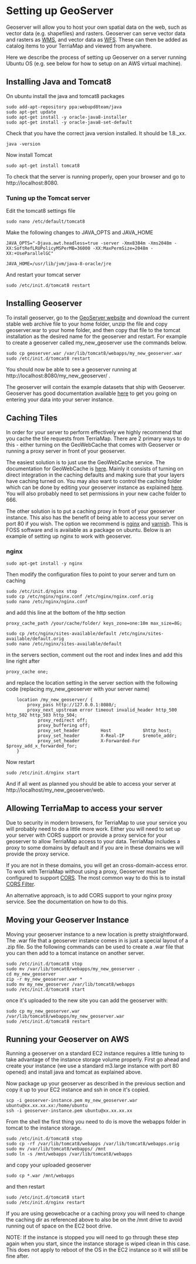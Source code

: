 # Setting up GeoServer

Geoserver will allow you to host your own spatial data on the web, such as vector data (e.g. shapefiles) and rasters. Geoserver can serve vector data and rasters as [WMS](https://www.ogc.org/standards/wms), and vector data as [WFS](https://www.ogc.org/standards/wfs). These can then be added as catalog items to your TerriaMap and viewed from anywhere.

Here we describe the process of setting up Geoserver on a server running Ubuntu OS (e.g. see below for how to setup on an AWS virtual machine).

## Installing Java and Tomcat8

On ubuntu install the java and tomcat8 packages

```
sudo add-apt-repository ppa:webupd8team/java
sudo apt-get update
sudo apt-get install -y oracle-java8-installer
sudo apt-get install -y oracle-java8-set-default
```

Check that you have the correct java version installed. It should be 1.8.\_xx.

```
java -version
```

Now install Tomcat

```
sudo apt-get install tomcat8
```

To check that the server is running properly, open your browser and go to http://localhost:8080.

### Tuning up the Tomcat server

Edit the tomcat8 settings file

```
sudo nano /etc/default/tomcat8
```

Make the following changes to JAVA_OPTS and JAVA_HOME

```
JAVA_OPTS="-Djava.awt.headless=true -server -Xmx8384m -Xms2048m -XX:SoftRefLRUPolicyMSPerMB=36000 -XX:MaxPermSize=2048m -XX:+UseParallelGC"

JAVA_HOME=/usr/lib/jvm/java-8-oracle/jre
```

And restart your tomcat server

```
sudo /etc/init.d/tomcat8 restart
```

## Installing Geoserver

To install geoserver, go to the [GeoServer website](http://geoserver.org/) and download the current stable web archive file to your home folder, unzip the file and copy geoserver.war to your home folder, and then copy that file to the tomcat installation as the desired name for the geoserver and restart. For example to create a geoserver called my_new_geoserver use the commands below.

```
sudo cp geoserver.war /var/lib/tomcat8/webapps/my_new_geoserver.war
sudo /etc/init.d/tomcat8 restart
```

You should now be able to see a geoserver running at http://localhost:8080/my_new_geoserver/ .

The geoserver will contain the example datasets that ship with Geoserver. Geoserver has good documentation available [here](http://docs.geoserver.org/stable/en/user/) to get you going on entering your data into your server instance.

## Caching Tiles

In order for your server to perform effectively we highly recommend that you cache the tile requests from TerriaMap. There are 2 primary ways to do this - either turning on the GeoWebCache that comes with Geoserver or running a proxy server in front of your geoserver.

The easiest solution is to just use the GeoWebCache service. The documentation for GeoWebCache is [here](http://docs.geoserver.org/stable/en/user/geowebcache/). Mainly it consists of turning on direct integration in the caching defaults and making sure that your layers have caching turned on. You may also want to control the caching folder which can be done by editing your geoserver instance as explained [here](http://docs.geoserver.org/2.1.4/user/geowebcache/config.html). You will also probably need to set permissions in your new cache folder to 666.

The other solution is to put a caching proxy in front of your geoserver instance. This also has the benefit of being able to access your server on port 80 if you wish. The option we recommend is [nginx](http://nginx.org/en/) and [varnish](https://www.varnish-cache.org/). This is FOSS software and is available as a package on ubuntu. Below is an example of setting up nginx to work with geoserver.

### nginx

```
sudo apt-get install -y nginx
```

Then modify the configuration files to point to your server and turn on caching

```
sudo /etc/init.d/nginx stop
sudo cp /etc/nginx/nginx.conf /etc/nginx/nginx.conf.orig
sudo nano /etc/nginx/nginx.conf
```

and add this line at the bottom of the http section

```
proxy_cache_path /your/cache/folder/ keys_zone=one:10m max_size=8G;
```

```
sudo cp /etc/nginx/sites-available/default /etc/nginx/sites-available/default.orig
sudo nano /etc/nginx/sites-available/default
```

in the servers section, comment out the root and index lines and add this line right after

```
proxy_cache one;
```

and replace the location setting in the server section with the following code (replacing my_new_geoserver with your server name)

```
	location /my_new_geoserver/ {
 		proxy_pass http://127.0.0.1:8080/;
		proxy_next_upstream error timeout invalid_header http_500 http_502 http_503 http_504;
       		proxy_redirect off;
        	proxy_buffering off;
        	proxy_set_header        Host            $http_host;
        	proxy_set_header        X-Real-IP       $remote_addr;
        	proxy_set_header        X-Forwarded-For $proxy_add_x_forwarded_for;
	}
```

Now restart

```
sudo /etc/init.d/nginx start
```

And if all went as planned you should be able to access your server at http://localhost/my_new_geoserver/web.

## Allowing TerriaMap to access your server

Due to security in modern browsers, for TerriaMap to use your service you will probably need to do a little more work. Either you will need to set up your server with CORS support or provide a proxy service for your geoserver to allow TerriaMap access to your data. TerriaMap includes a proxy to some domains by default and if you are in these domains we will provide the proxy service.

If you are not in these domains, you will get an cross-domain-access error. To work with TerriaMap without using a proxy, Geoserver must be configured to support [CORS](http://enable-cors.org/). The most common way to do this is to install [CORS Filter](http://software.dzhuvinov.com/cors-filter-installation.html).

An alternative approach, is to add CORS support to your nginx proxy service. See the documentation on how to do this.

## Moving your Geoserver Instance

Moving your geoserver instance to a new location is pretty straightforward. The .war file that a geoserver instance comes in is just a special layout of a .zip file. So the following commands can be used to create a .war file that you can then add to a tomcat instance on another server.

```
sudo /etc/init.d/tomcat8 stop
sudo mv /var/lib/tomcat8/webapps/my_new_geoserver .
cd my_new_geoserver
zip -r my_new_geoserver.war *
sudo mv my_new_geoserver /var/lib/tomcat8/webapps
sudo /etc/init.d/tomcat8 start
```

once it's uploaded to the new site you can add the geoserver with:

```
sudo cp my_new_geoserver.war /var/lib/tomcat8/webapps/my_new_geoserver.war
sudo /etc/init.d/tomcat8 restart
```

## Running your Geoserver on AWS

Running a geoserver on a standard EC2 instance requires a little tuning to take advantage of the instance storage volume properly. First go ahead and create your instance (we use a standard m3.large instance with port 80 opened) and install java and tomcat as explained above.

Now package up your geoserver as described in the previous section and copy it up to your EC2 instance and ssh in once it's copied.

```
scp -i geoserver-instance.pem my_new_geoserver.war ubuntu@xx.xx.xx.xx:/home/ubuntu
ssh -i geoserver-instance.pem ubuntu@xx.xx.xx.xx
```

From the shell the first thing you need to do is move the webapps folder in tomcat to the instance storage.

```
sudo /etc/init.d/tomcat8 stop
sudo cp -rf /var/lib/tomcat8/webapps /var/lib/tomcat8/webapps.orig
sudo mv /var/lib/tomcat8/webapps/ /mnt
sudo ln -s /mnt/webapps /var/lib/tomcat8/webapps
```

and copy your uploaded geoserver

```
sudo cp *.war /mnt/webapps
```

and then restart

```
sudo /etc/init.d/tomcat8 start
sudo /etc/init.d/nginx restart
```

If you are using geowebcache or a caching proxy you will need to change the caching dir as referenced above to also be on the /mnt drive to avoid running out of space on the EC2 boot drive.

NOTE: If the instance is stopped you will need to go through these step again when you start, since the instance storage is wiped clean in this case. This does not apply to reboot of the OS in the EC2 instance so it will still be fine after.
